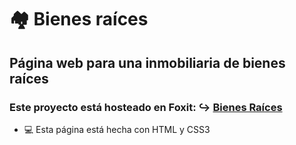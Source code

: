 # :houses: Bienes raíces

## Página web para una inmobiliaria de bienes raíces

### Este proyecto está hosteado en Foxit: :arrow_right_hook: [Bienes Raíces](http://cursofullstackphp.foxit.com.ar/comision2014/Paula_Daniela_Farias/bienes_raices/)

- :computer: Esta página está hecha con HTML y CSS3
